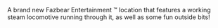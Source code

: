 A brand new Fazbear Entertainment ™️ location that features a working steam locomotive running through it, as well as some fun outside bits!